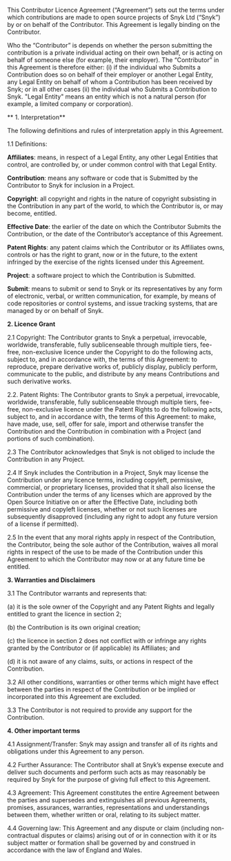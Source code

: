 This Contributor Licence Agreement (“Agreement”) sets out the terms under which contributions are made to open source projects of Snyk Ltd (“Snyk”) by or on behalf of the Contributor. This Agreement is legally binding on the Contributor.

Who the “Contributor” is depends on whether the person submitting the contribution is a private individual acting on their own behalf, or is acting on behalf of someone else (for example, their employer). The “Contributor” in this Agreement is therefore either: (i) if the individual who Submits a Contribution does so on behalf of their employer or another Legal Entity, any Legal Entity on behalf of whom a Contribution has been received by Snyk; or in all other cases (ii) the individual who Submits a Contribution to Snyk. "Legal Entity" means an entity which is not a natural person (for example, a limited company or corporation).

** 1. Interpretation**

The following definitions and rules of interpretation apply in this Agreement.

1.1 Definitions:

**Affiliates**: means, in respect of a Legal Entity, any other Legal Entities that control, are controlled by, or under common control with that Legal Entity.

**Contribution**: means any software or code that is Submitted by the Contributor to Snyk for inclusion in a Project.

**Copyright**: all copyright and rights in the nature of copyright subsisting in the Contribution in any part of the world, to which the Contributor is, or may become, entitled.

**Effective Date**: the earlier of the date on which the Contributor Submits the Contribution, or the date of the Contributor’s acceptance of this Agreement.

**Patent Rights**: any patent claims which the Contributor or its Affiliates owns, controls or has the right to grant, now or in the future, to the extent infringed by the exercise of the rights licensed under this Agreement.

**Project**: a software project to which the Contribution is Submitted.

**Submit**: means to submit or send to Snyk or its representatives by any form of electronic, verbal, or written communication, for example, by means of code repositories or control systems, and issue tracking systems, that are managed by or on behalf of Snyk.

**2. Licence Grant**

2.1 Copyright: The Contributor grants to Snyk a perpetual, irrevocable, worldwide, transferable, fully sublicenseable through multiple tiers, fee-free, non-exclusive licence under the Copyright to do the following acts, subject to, and in accordance with, the terms of this Agreement: to reproduce, prepare derivative works of, publicly display, publicly perform, communicate to the public, and distribute by any means Contributions and such derivative works.

2.2. Patent Rights: The Contributor grants to Snyk a perpetual, irrevocable, worldwide, transferable, fully sublicenseable through multiple tiers, fee-free, non-exclusive licence under the Patent Rights to do the following acts, subject to, and in accordance with, the terms of this Agreement: to make, have made, use, sell, offer for sale, import and otherwise transfer the Contribution and the Contribution in combination with a Project (and portions of such combination).

2.3 The Contributor acknowledges that Snyk is not obliged to include the Contribution in any Project.

2.4 If Snyk includes the Contribution in a Project, Snyk may license the Contribution under any licence terms, including copyleft, permissive, commercial, or proprietary licenses, provided that it shall also license the Contribution under the terms of any licenses which are approved by the Open Source Initiative on or after the Effective Date, including both permissive and copyleft licenses, whether or not such licenses are subsequently disapproved (including any right to adopt any future version of a license if permitted).

2.5 In the event that any moral rights apply in respect of the Contribution, the Contributor, being the sole author of the Contribution, waives all moral rights in respect of the use to be made of the Contribution under this Agreement to which the Contributor may now or at any future time be entitled.

**3. Warranties and Disclaimers**

3.1 The Contributor warrants and represents that:

(a) it is the sole owner of the Copyright and any Patent Rights and legally entitled to grant the licence in section 2;

(b) the Contribution is its own original creation;

(c) the licence in section 2 does not conflict with or infringe any rights granted by the Contributor or (if applicable) its Affiliates; and

(d) it is not aware of any claims, suits, or actions in respect of the Contribution.

3.2 All other conditions, warranties or other terms which might have effect between the parties in respect of the Contribution or be implied or incorporated into this Agreement are excluded.

3.3 The Contributor is not required to provide any support for the Contribution.

**4. Other important terms**

4.1 Assignment/Transfer: Snyk may assign and transfer all of its rights and obligations under this Agreement to any person.

4.2 Further Assurance: The Contributor shall at Snyk’s expense execute and deliver such documents and perform such acts as may reasonably be required by Snyk for the purpose of giving full effect to this Agreement.

4.3 Agreement: This Agreement constitutes the entire Agreement between the parties and supersedes and extinguishes all previous Agreements, promises, assurances, warranties, representations and understandings between them, whether written or oral, relating to its subject matter.

4.4 Governing law: This Agreement and any dispute or claim (including non-contractual disputes or claims) arising out of or in connection with it or its subject matter or formation shall be governed by and construed in accordance with the law of England and Wales.
